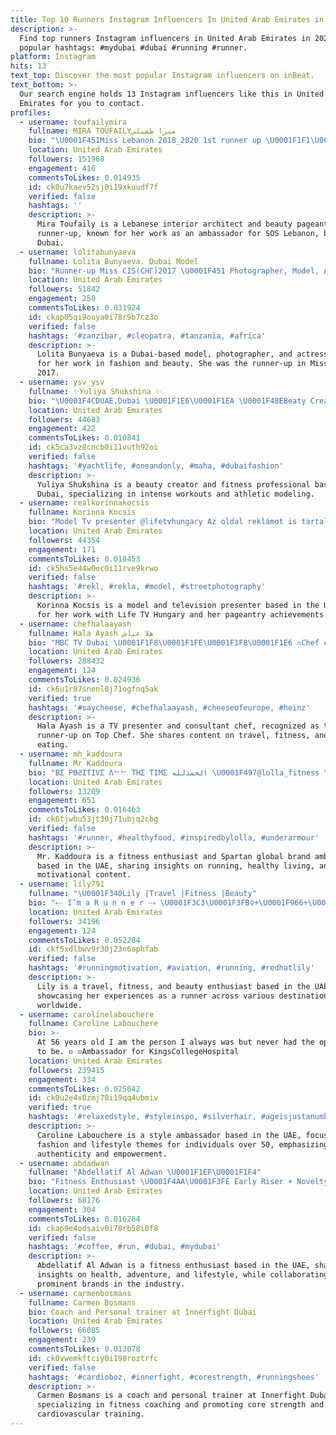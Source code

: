```yaml
---
title: Top 10 Runners Instagram Influencers In United Arab Emirates in 2023
description: >-
  Find top runners Instagram influencers in United Arab Emirates in 2023. Most
  popular hashtags: #mydubai #dubai #running #runner.
platform: Instagram
hits: 13
text_top: Discover the most popular Instagram influencers on inBeat.
text_bottom: >-
  Our search engine holds 13 Instagram influencers like this in United Arab
  Emirates for you to contact.
profiles:
  - username: toufailymira
    fullname: MIRA TOUFAILYميرا طفيلي
    bio: "\U0001F451Miss Lebanon 2018_2020 1st runner up \U0001F1F1\U0001F1E7Miss World Leb 2018 \U0001F469\U0001F3FB‍\U0001F91D‍\U0001F468\U0001F3FCAmbassador @sos_lebanon \U0001F393Interior Architect \U0001F4CDDubai \U0001F1E6\U0001F1EA"
    location: United Arab Emirates
    followers: 151968
    engagement: 416
    commentsToLikes: 0.014935
    id: ck0u7kaev52sj0i19xkuudf7f
    verified: false
    hashtags: ''
    description: >-
      Mira Toufaīly is a Lebanese interior architect and beauty pageant
      runner-up, known for her work as an ambassador for SOS Lebanon, based in
      Dubai.
  - username: lolitabunyaeva
    fullname: Lolita Bunyaeva. Dubai Model
    bio: "Runner-up Miss CIS(СНГ)2017 \U0001F451 Photographer, Model, Actress Dubai\U0001F1E6\U0001F1EA Moscow\U0001F1F7\U0001F1FA Photo: @lolibu_photo Dresses: @lolibu_dress"
    location: United Arab Emirates
    followers: 51842
    engagement: 250
    commentsToLikes: 0.031924
    id: ckap05qi9ouya0i78r9b7cz3o
    verified: false
    hashtags: '#zanzibar, #cleopatra, #tanzania, #africa'
    description: >-
      Lolita Bunyaeva is a Dubai-based model, photographer, and actress, known
      for her work in fashion and beauty. She was the runner-up in Miss CIS
      2017.
  - username: ysv_ysv
    fullname: ✨Yuliya Shukshina ✨
    bio: "\U0001F4CDUAE.Dubai \U0001F1E6\U0001F1EA \U0001F48EBeaty Creator @ysv.brand \U0001F3C6Miss Fit KZ \U0001F1F0\U0001F1FF ♦️Athletes Runner ♦️Fitness Model/PT (Intense Workout) ♦️E-mail: Julia.shukshina@gmail.com"
    location: United Arab Emirates
    followers: 44683
    engagement: 422
    commentsToLikes: 0.010841
    id: ck5ca3vz8cncb0i11vuth92oi
    verified: false
    hashtags: '#yachtlife, #oneandonly, #maha, #dubaifashion'
    description: >-
      Yuliya Shukshina is a beauty creator and fitness professional based in
      Dubai, specializing in intense workouts and athletic modeling.
  - username: realkorinnakocsis
    fullname: Korinna Kocsis
    bio: "Model Tv presenter @lifetvhungary Az oldal reklámot is tartalmazhat! \U0001F478\U0001F3FB Miss Supranational 4th Runner Up - Miss Europe \U0001F4E9 korinna.kocsis@gmail.com"
    location: United Arab Emirates
    followers: 44354
    engagement: 171
    commentsToLikes: 0.018453
    id: ck5hs5e44w0oc0i11rve9krwo
    verified: false
    hashtags: '#rekl, #rekla, #model, #streetphotography'
    description: >-
      Korinna Kocsis is a model and television presenter based in the UAE, known
      for her work with Life TV Hungary and her pageantry achievements.
  - username: chefhalaayash
    fullname: Hala Ayash هلا عياش
    bio: "MBC TV Dubai \U0001F1F8\U0001F1FE\U0001F1F8\U0001F1E6 ▫Chef ▪Top Chef First Runner Up ▫TV Presenter \U0001F534 Traveler. Influencer ▫Fitness Trainer \U0001F47B Halalooya82 info.chefhalaayash@gmail.com"
    location: United Arab Emirates
    followers: 288432
    engagement: 124
    commentsToLikes: 0.024936
    id: ck6u1r87snenl0j71ogfnq5ak
    verified: true
    hashtags: '#saycheese, #chefhalaayash, #cheeseofeurope, #heinz'
    description: >-
      Hala Ayash is a TV presenter and consultant chef, recognized as the first
      runner-up on Top Chef. She shares content on travel, fitness, and healthy
      eating.
  - username: mh_kaddoura
    fullname: Mr Kaddoura
    bio: "BΣ PӨƧIƬIVΣ Λᄂᄂ ƬΉΣ ƬIMΣ الحمدلله \U0001F497@lolla_fitness \U0001F470\U0001F496 ❤#babykadd\U0001F476 ❤ \U0001F4AAspartan global brand embassador\U0001F3C3‍♂️"
    location: United Arab Emirates
    followers: 13209
    engagement: 651
    commentsToLikes: 0.016463
    id: ck6tjwbu53jt30j71ubjq2cbg
    verified: false
    hashtags: '#runner, #healthyfood, #inspiredbylolla, #underarmour'
    description: >-
      Mr. Kaddoura is a fitness enthusiast and Spartan global brand ambassador
      based in the UAE, sharing insights on running, healthy living, and
      motivational content.
  - username: lily791
    fullname: "\U0001F340Lily |Travel |Fitness |Beauty"
    bio: "⤎ I’m a R u n n e r ⤏ \U0001F3C3\U0001F3FB‍♀️+\U0001F966+\U0001F4AA\U0001F3FB Ⓜ️ @medileen_l \U0001F460 EK , Ex-WY \U0001F4CD 60 Cities • 38 Countries \U0001F308 #lilyshowtheworld #redhatlily♥️#ออกตามลี่ \U0001F48C DM for Work"
    location: United Arab Emirates
    followers: 34196
    engagement: 124
    commentsToLikes: 0.052284
    id: ckf5xdlbwv9r30j23n6aphfab
    verified: false
    hashtags: '#runningmotivation, #aviation, #running, #redhatlily'
    description: >-
      Lily is a travel, fitness, and beauty enthusiast based in the UAE,
      showcasing her experiences as a runner across various destinations
      worldwide.
  - username: carolinelabouchere
    fullname: Caroline Labouchere
    bio: >-
      At 56 years old I am the person I always was but never had the opportunity
      to be. ▫️ ▫️Ambassador for KingsCollegeHospital
    location: United Arab Emirates
    followers: 239415
    engagement: 334
    commentsToLikes: 0.025042
    id: ck0u2e4x0zmj70i19qq4ubmiv
    verified: true
    hashtags: '#relaxedstyle, #styleinspo, #silverhair, #ageisjustanumber'
    description: >-
      Caroline Labouchere is a style ambassador based in the UAE, focusing on
      fashion and lifestyle themes for individuals over 50, emphasizing personal
      authenticity and empowerment.
  - username: abdadwan
    fullname: "Abdellatif Al Adwan \U0001F1EF\U0001F1F4"
    bio: "Fitness Enthusiast \U0001F4AA\U0001F3FE Early Riser ☀️ Novelty Seeker \U0001F9E0 Adventurous \U0001F9F3 @adidas @muscletech_arabia @therabody @vitaminwelluae @gritandtonic @thekcallife"
    location: United Arab Emirates
    followers: 68176
    engagement: 304
    commentsToLikes: 0.016264
    id: ckap9e4odsaiv0i78rb58i0f8
    verified: false
    hashtags: '#coffee, #run, #dubai, #mydubai'
    description: >-
      Abdellatif Al Adwan is a fitness enthusiast based in the UAE, sharing
      insights on health, adventure, and lifestyle, while collaborating with
      prominent brands in the industry.
  - username: carmenbosmans
    fullname: Carmen Bosmans
    bio: Coach and Personal trainer at Innerfight Dubai
    location: United Arab Emirates
    followers: 66085
    engagement: 239
    commentsToLikes: 0.013078
    id: ck0vwemkftciy0i198roztrfc
    verified: false
    hashtags: '#cardioboz, #innerfight, #corestrength, #runningshoes'
    description: >-
      Carmen Bosmans is a coach and personal trainer at Innerfight Dubai,
      specializing in fitness coaching and promoting core strength and
      cardiovascular training.
---
```


